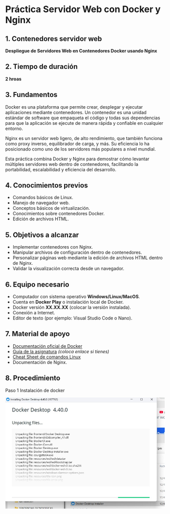 # Práctica Servidor Web con Docker y Nginx

## 1. Contenedores servidor web

**Despliegue de Servidores Web en Contenedores Docker usando Nginx**

## 2. Tiempo de duración

**2 hroas**

## 3. Fundamentos

Docker es una plataforma que permite crear, desplegar y ejecutar aplicaciones 
mediante contenedores. Un contenedor es una unidad estándar de software que 
empaqueta el código y todas sus dependencias para que la aplicación se ejecute 
de manera rápida y confiable en cualquier entorno.

Nginx es un servidor web ligero, de alto rendimiento, que también funciona como 
proxy inverso, equilibrador de carga, y más. Su eficiencia lo ha posicionado como 
uno de los servidores más populares a nivel mundial.

Esta práctica combina Docker y Nginx para demostrar cómo levantar múltiples 
servidores web dentro de contenedores, facilitando la portabilidad, escalabilidad y 
eficiencia del desarrollo.

## 4. Conocimientos previos

- Comandos básicos de Linux.
- Manejo de navegador web.
- Conceptos básicos de virtualización.
- Conocimientos sobre contenedores Docker.
- Edición de archivos HTML.

## 5. Objetivos a alcanzar

- Implementar contenedores con Nginx.
- Manipular archivos de configuración dentro de contenedores.
- Personalizar páginas web mediante la edición de archivos HTML dentro de Nginx.
- Validar la visualización correcta desde un navegador.

## 6. Equipo necesario

- Computador con sistema operativo **Windows/Linux/MacOS**.
- Cuenta en **Docker Play** o instalación local de Docker.
- Docker versión **XX.XX.XX** (colocar la versión instalada).
- Conexión a Internet.
- Editor de texto (por ejemplo: Visual Studio Code o Nano).

## 7. Material de apoyo

- [Documentación oficial de Docker](https://docs.docker.com/)
- [Guía de la asignatura](#) *(coloca enlace si tienes)*
- [Cheat Sheet de comandos Linux](https://education.github.com/git-cheat-sheet-education.pdf)
- Documentación de Nginx.

## 8. Procedimiento

Paso 1 
Instalación de docker 
  
 ![Texto alternativo](https://github.com/Edissonfierro/docker1/blob/main/1.jpg)

  

